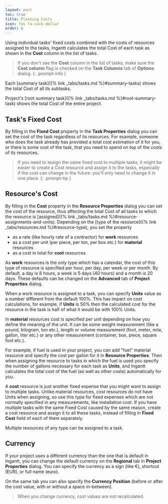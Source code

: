 ```yaml
---
layout: post
toc: true
title: Planning Costs
icon: fas fa-sack-dollar
order: 6
---
```


Using individual tasks' fixed costs combined with the costs of resources assigned to the tasks, Ingantt calculates the total Cost of each task as shown in the **Cost** column in the list of tasks.

> If you don't see the **Cost** column in the list of tasks, make sure the **Cost column** flag is checked on the **Task Columns** tab of **Options** dialog.
{: .prompt-info }

Each [summary task]({% link _tabs/tasks.md %}#summary-tasks) shows the total Cost of all its subtasks.

Project's [root summary task]({% link _tabs/tasks.md %}#root-summary-task) shows the total Cost of the entire project.

## Task's Fixed Cost

By filling in the **Fixed Cost** property in the **Task Properties** dialog you can set the cost of the task regardless of its resources. For example, someone who does the task already has provided a total cost estimation of it for you, or there is some cost of the task, that you need to spend on top of the costs of its resources.

> If you need to assign the same fixed cost to multiple tasks, it might be easier to create a Cost resource and assign it to the tasks, especially if the cost can change in the future: you'll only need to change it in one place.
{: .prompt-tip }

## Resource's Cost

By filling in the **Cost** property in the **Resource Properties** dialog you can set the cost of the resource, thus affecting the total Cost of all tasks to which the resource is [assigned]({% link _tabs/tasks.md %}#resource-assignments-and-units). Depending on the [type of the resource]({% link _tabs/resources.md %}#resource-type), you set the property

- as a rate (like hourly rate of a contractor) for **work** resources
- as a cost per unit (per piece, per ton, per box etc.) for **material** resources
- as a cost in total for **cost** resources

As **work** resources is the only type which has a calendar, the cost of this type of resource is specified per hour, per day, per week or per month. By default, a day is 8 hours, a week is 5 days (40 hours) and a month is 20 days. These defaults can be changed on the **Advanced** tab of **Project Properties** dialog.

When a work resource is assigned to a task, you can specify **Units** value as a number different from the default 100%. This has impact on cost calculations, for example, if **Units** is 50% then the calculated cost for the resource in the task is half of what it would be with 100% Units.

In **material** resources cost is specified per unit depending on how you define the meaning of the unit. It can be some weight measurement (like a pound, kilogram, ton etc.), length or volume measurement (foot, meter, mile, gallon, liter etc.) or any other measurement (container, box, piece, square foot etc.).

For example, if fuel is used in your project, you can add "fuel" material resource and specify the cost per gallon for it in **Resource Properties**. Then when assigning the resource to tasks in which the fuel is used you specify the number of gallons necessary for each task as **Units**, and Ingantt calculates the total cost of the fuel (as well as other costs) automatically for you.

A **cost** resource is just another fixed expense that you might want to assign to multiple tasks. Unlike material resources, cost resources do not have Units when assigning, so use this type for fixed expenses which are not normally specified in any measurements, like installation cost. If you have multiple tasks with the same Fixed Cost caused by the same reason, create a cost resource and assign it to all these tasks, instead of filling in **Fixed Cost** field of each of them separately.

Multiple resources of any type can be assigned to a task.

## Currency

If your project uses a different currency than the one that is default in Ingantt, you can change the default currency on the **Regional** tab in **Project Properties** dialog. You can specify the currency as a sign (like €), shortcut (EUR), or full name (euro).

On the same tab you can also specify the **Currency Position** (before or after the cost value, with or without a space in-between).

> When you change currency, cost values are not recalculated.
